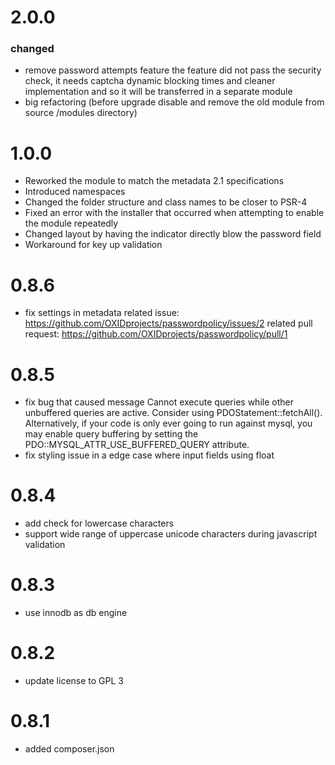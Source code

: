 # 2.0.0

### changed
* remove password attempts feature 
the feature did not pass the security check, it needs captcha dynamic blocking times and cleaner implementation and so it will be transferred in a separate module
* big refactoring (before upgrade disable and remove the old module from source /modules directory)




# 1.0.0
* Reworked the module to match the metadata 2.1 specifications
* Introduced namespaces
* Changed the folder structure and class names to be closer to PSR-4
* Fixed an error with the installer that occurred when attempting to enable the module repeatedly
* Changed layout by having the indicator directly blow the password field
* Workaround for key up validation 


# 0.8.6
- fix settings in metadata 
related issue: https://github.com/OXIDprojects/passwordpolicy/issues/2
related pull request: https://github.com/OXIDprojects/passwordpolicy/pull/1


# 0.8.5
- fix bug that caused 
message Cannot execute queries while other unbuffered queries are active. Consider using PDOStatement::fetchAll(). Alternatively, if your code is only ever going to run against mysql, you may enable query buffering by setting the PDO::MYSQL_ATTR_USE_BUFFERED_QUERY attribute.
- fix styling issue in a edge case where input fields using float

# 0.8.4
- add check for lowercase characters
- support wide range of uppercase unicode characters during javascript validation  

# 0.8.3
- use innodb as db engine

# 0.8.2
- update license to GPL 3

# 0.8.1
- added composer.json
